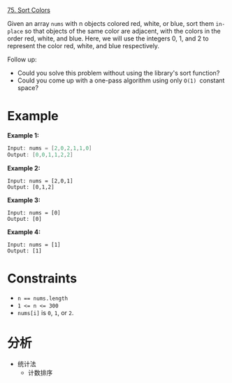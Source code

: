 [75. Sort Colors](https://leetcode-cn.com/problems/sort-colors/)

Given an array `nums` with n objects colored red, white, or blue, sort them `in-place` so that objects of the same color are adjacent, with the colors in the order red, white, and blue.
Here, we will use the integers 0, 1, and 2 to represent the color red, white, and blue respectively.

Follow up:
- Could you solve this problem without using the library's sort function?
- Could you come up with a one-pass algorithm using only `O(1) `constant space?

# Example

**Example 1:**

```C++
Input: nums = [2,0,2,1,1,0]
Output: [0,0,1,1,2,2]
```

**Example 2:**

```
Input: nums = [2,0,1]
Output: [0,1,2]
```

**Example 3:**

```
Input: nums = [0]
Output: [0]
```

**Example 4:**

```
Input: nums = [1]
Output: [1]
```

# Constraints

- `n == nums.length`
- `1 <= n <= 300`
- `nums[i]` is `0`, `1`, or `2`.

# 分析

- 统计法
  - 计数排序

```C++

```

